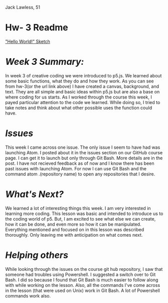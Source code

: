 Jack Lawless, 51

# Hw- 3 Readme

["Hello World!" Sketch](https://lawlessofcourse.github.io/120-work/hw-3/)

# *Week 3 Summary:*
In week 3 of creative coding we were introduced to p5.js. We learned about some basic functions, what they do and how they work. As you can see from hw-3(or the url link above) I have created a canvas, background, and text. They are all simple and basic ideas within p5.js but are also a base on where coding for us starts. As I worked through the course this week, I payed particular attention to the code we learned. While doing so, I tried to take notes and think about what other possible uses the function could have.
# *Issues*
This week I came across one issue. The only issue I seem to have had was launching Atom. I posted about it in the issues section on our GitHub course page. I can get it to launch but only through Git Bash. More details are in the post. I have not recieved feedback as of now and I know there has been past issues with launching Atom. For now I can use Git Bash and the command atom .(repository name) to open any repositories that I desire.
# *What's Next?*
We learned a lot of interesting things this week. I am very interested in learning more coding. This lesson was basic and intended to introduce us to the coding world of p5. But, I am excited to see what else we can create, how it can be done, and even more so how it can be manipulated. Everything mentioned and focused on in this lesson was described thoroughly. Only leaving me with anticipation on what comes next.
# *Helping others*
While looking through the issues on the course git hub repository, I saw that someone had troubles using Powershell. I suggested a switch over to Git Bash. I did so because I found that Git Bash is much easier to follow along with while working on the lesson. Also, all the commands I've come across in the lesson (that were used on Unix) work in Git Bash. A lot of Powershell commands work also.

